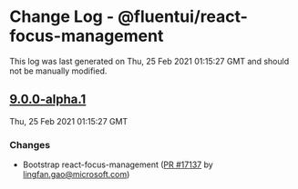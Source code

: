 # Change Log - @fluentui/react-focus-management

This log was last generated on Thu, 25 Feb 2021 01:15:27 GMT and should not be manually modified.

<!-- Start content -->

## [9.0.0-alpha.1](https://github.com/microsoft/fluentui/tree/@fluentui/react-focus-management_v9.0.0-alpha.1)

Thu, 25 Feb 2021 01:15:27 GMT

### Changes

- Bootstrap react-focus-management ([PR #17137](https://github.com/microsoft/fluentui/pull/17137) by lingfan.gao@microsoft.com)
